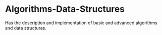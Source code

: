# Algorithms-Data-Structures
Has the description and implementation of basic and advanced algorithms and data structures.


